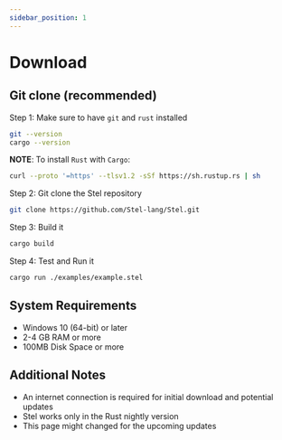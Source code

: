 ```yaml
---
sidebar_position: 1
---
```


# Download

## Git clone (recommended)

Step 1: Make sure to have `git` and `rust` installed

```bash
git --version
cargo --version
```

**NOTE**: To install `Rust` with `Cargo`:

```bash
curl --proto '=https' --tlsv1.2 -sSf https://sh.rustup.rs | sh
```

Step 2: Git clone the Stel repository

```bash
git clone https://github.com/Stel-lang/Stel.git
```

Step 3: Build it

```bash
cargo build
```

Step 4: Test and Run it

```bash
cargo run ./examples/example.stel
```

## System Requirements

* Windows 10 (64-bit) or later
* 2-4 GB RAM or more
* 100MB Disk Space or more

## Additional Notes

* An internet connection is required for initial download and potential updates
* Stel works only in the Rust nightly version
* This page might changed for the upcoming updates
